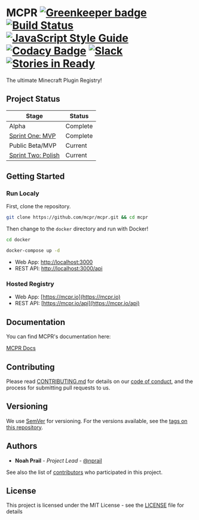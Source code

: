 # MCPR [![Greenkeeper badge](https://badges.greenkeeper.io/mcpr/mcpr.svg)](https://greenkeeper.io/) [![Build Status](https://travis-ci.org/mcpr/mcpr.svg?branch=master)](https://travis-ci.org/mcpr/mcpr) [![JavaScript Style Guide](https://img.shields.io/badge/code_style-standard-brightgreen.svg)](https://docs.mcpr.io/tests/eslint-report) [![Codacy Badge](https://api.codacy.com/project/badge/Grade/df5536c69d6d4e2fa54a9c874eb430d3)](https://www.codacy.com/app/nprail/mcpr?utm_source=github.com&utm_medium=referral&utm_content=mcpr/mcpr&utm_campaign=Badge_Grade) [![Slack](https://slack.mcpr.io/badge.svg)](https://slack.mcpr.io) [![Stories in Ready](https://badge.waffle.io/mcpr/mcpr.svg?label=ready&title=Ready)](http://waffle.io/mcpr/mcpr)

The ultimate Minecraft Plugin Registry!

## Project Status

| Stage                                                          | Status   |
| -------------------------------------------------------------- | -------- |
| Alpha                                                          | Complete |
| [Sprint One: MVP](https://github.com/mcpr/mcpr/milestone/1)    | Complete |
| Public Beta/MVP                                                | Current  |
| [Sprint Two: Polish](https://github.com/mcpr/mcpr/milestone/2) | Current  |

## Getting Started

### Run Localy

First, clone the repository.

```bash
git clone https://github.com/mcpr/mcpr.git && cd mcpr
```

Then change to the `docker` directory and run with Docker!

```bash
cd docker

docker-compose up -d
```

- Web App: [http://localhost:3000](http://localhost:3000)
- REST API: [http://localhost:3000/api](http://localhost:3000/api)

### Hosted Registry

- Web App: [https://mcpr.io](https://mcpr.io)
- REST API: [https://mcpr.io/api](https://mcpr.io/api)

## Documentation

You can find MCPR's documentation here:

[MCPR Docs](https://docs.mcpr.io)

## Contributing

Please read [CONTRIBUTING.md](CONTRIBUTING.md) for details on our [code of conduct](CODE_OF_CONDUCT.md), and the process for submitting pull requests to us.

## Versioning

We use [SemVer](http://semver.org/) for versioning. For the versions available, see the [tags on this repository](https://github.com/mcpr/mcpr/tags).

## Authors

- **Noah Prail** - _Project Lead_ - [@nprail](https://github.com/nprail)

See also the list of [contributors](https://github.com/mcpr/mcpr/contributors) who participated in this project.

## License

This project is licensed under the MIT License - see the [LICENSE](LICENSE) file for details
